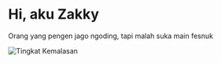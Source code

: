 # Hi, aku Zakky
Orang yang pengen jago ngoding, tapi malah suka main fesnuk
  
![Tingkat Kemalasan](https://github-readme-stats.vercel.app/api?username=firmw4&show_icons=true&theme=graywhite)
